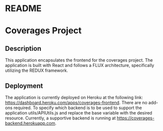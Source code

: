 # README

# Coverages Project

## Description 
This application encapsulates the frontend for the coverages project. The application is built with React and follows a FLUX architecture, specifically utilizing the REDUX framework. 

## Deployment 
The application is currently deployed on Heroku at the following link: https://dashboard.heroku.com/apps/coverages-frontend. 
There are no add-ons required. To specify which backend is to be used to support the application utils/APIUtils.js and replace the base variable with the desired resource. Currently, a supportive backend is running at https://coverages-backend.herokuapp.com. 
